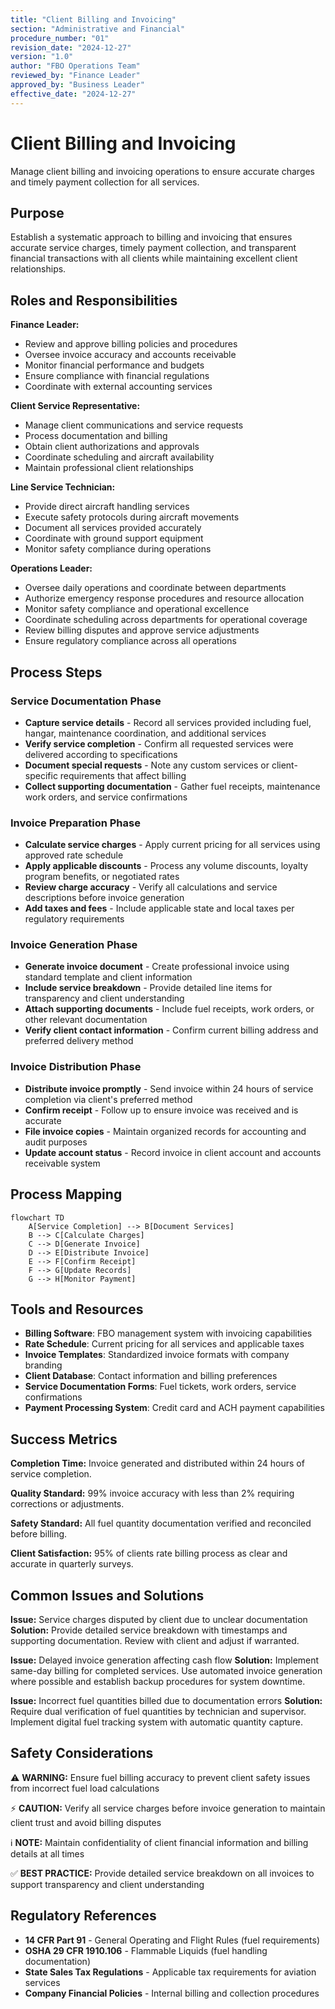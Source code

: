 ```yaml
---
title: "Client Billing and Invoicing"
section: "Administrative and Financial"
procedure_number: "01"
revision_date: "2024-12-27"
version: "1.0"
author: "FBO Operations Team"
reviewed_by: "Finance Leader"
approved_by: "Business Leader"
effective_date: "2024-12-27"
---
```


# Client Billing and Invoicing

Manage client billing and invoicing operations to ensure accurate charges and timely payment collection for all services.

## Purpose

Establish a systematic approach to billing and invoicing that ensures accurate service charges, timely payment collection, and transparent financial transactions with all clients while maintaining excellent client relationships.

## Roles and Responsibilities

**Finance Leader:**

- Review and approve billing policies and procedures
- Oversee invoice accuracy and accounts receivable
- Monitor financial performance and budgets
- Ensure compliance with financial regulations
- Coordinate with external accounting services

**Client Service Representative:**

- Manage client communications and service requests
- Process documentation and billing
- Obtain client authorizations and approvals
- Coordinate scheduling and aircraft availability
- Maintain professional client relationships

**Line Service Technician:**

- Provide direct aircraft handling services
- Execute safety protocols during aircraft movements
- Document all services provided accurately
- Coordinate with ground support equipment
- Monitor safety compliance during operations

**Operations Leader:**

- Oversee daily operations and coordinate between departments
- Authorize emergency response procedures and resource allocation
- Monitor safety compliance and operational excellence
- Coordinate scheduling across departments for operational coverage
- Review billing disputes and approve service adjustments
- Ensure regulatory compliance across all operations
## Process Steps

### Service Documentation Phase

- **Capture service details** - Record all services provided including fuel, hangar, maintenance coordination, and additional services
- **Verify service completion** - Confirm all requested services were delivered according to specifications
- **Document special requests** - Note any custom services or client-specific requirements that affect billing
- **Collect supporting documentation** - Gather fuel receipts, maintenance work orders, and service confirmations

### Invoice Preparation Phase

- **Calculate service charges** - Apply current pricing for all services using approved rate schedule
- **Apply applicable discounts** - Process any volume discounts, loyalty program benefits, or negotiated rates
- **Review charge accuracy** - Verify all calculations and service descriptions before invoice generation
- **Add taxes and fees** - Include applicable state and local taxes per regulatory requirements

### Invoice Generation Phase

- **Generate invoice document** - Create professional invoice using standard template and client information
- **Include service breakdown** - Provide detailed line items for transparency and client understanding
- **Attach supporting documents** - Include fuel receipts, work orders, or other relevant documentation
- **Verify client contact information** - Confirm current billing address and preferred delivery method

### Invoice Distribution Phase

- **Distribute invoice promptly** - Send invoice within 24 hours of service completion via client's preferred method
- **Confirm receipt** - Follow up to ensure invoice was received and is accurate
- **File invoice copies** - Maintain organized records for accounting and audit purposes
- **Update account status** - Record invoice in client account and accounts receivable system

## Process Mapping

```mermaid
flowchart TD
    A[Service Completion] --> B[Document Services]
    B --> C[Calculate Charges]
    C --> D[Generate Invoice]
    D --> E[Distribute Invoice]
    E --> F[Confirm Receipt]
    F --> G[Update Records]
    G --> H[Monitor Payment]
```

## Tools and Resources

- **Billing Software**: FBO management system with invoicing capabilities
- **Rate Schedule**: Current pricing for all services and applicable taxes
- **Invoice Templates**: Standardized invoice formats with company branding
- **Client Database**: Contact information and billing preferences
- **Service Documentation Forms**: Fuel tickets, work orders, service confirmations
- **Payment Processing System**: Credit card and ACH payment capabilities

## Success Metrics

**Completion Time:** Invoice generated and distributed within 24 hours of service completion.

**Quality Standard:** 99% invoice accuracy with less than 2% requiring corrections or adjustments.

**Safety Standard:** All fuel quantity documentation verified and reconciled before billing.

**Client Satisfaction:** 95% of clients rate billing process as clear and accurate in quarterly surveys.

## Common Issues and Solutions

**Issue:** Service charges disputed by client due to unclear documentation
**Solution:** Provide detailed service breakdown with timestamps and supporting documentation. Review with client and adjust if warranted.

**Issue:** Delayed invoice generation affecting cash flow
**Solution:** Implement same-day billing for completed services. Use automated invoice generation where possible and establish backup procedures for system downtime.

**Issue:** Incorrect fuel quantities billed due to documentation errors
**Solution:** Require dual verification of fuel quantities by technician and supervisor. Implement digital fuel tracking system with automatic quantity capture.

## Safety Considerations

⚠️ **WARNING:** Ensure fuel billing accuracy to prevent client safety issues from incorrect fuel load calculations

⚡ **CAUTION:** Verify all service charges before invoice generation to maintain client trust and avoid billing disputes

ℹ️ **NOTE:** Maintain confidentiality of client financial information and billing details at all times

✅ **BEST PRACTICE:** Provide detailed service breakdown on all invoices to support transparency and client understanding

## Regulatory References

- **14 CFR Part 91** - General Operating and Flight Rules (fuel requirements)
- **OSHA 29 CFR 1910.106** - Flammable Liquids (fuel handling documentation)
- **State Sales Tax Regulations** - Applicable tax requirements for aviation services
- **Company Financial Policies** - Internal billing and collection procedures
